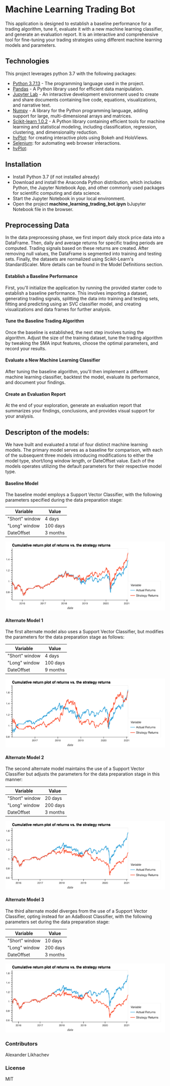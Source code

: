 # Machine Learning Trading Bot

This application is designed to establish a baseline performance for a trading algorithm, tune it, evaluate it with a new machine learning classifier, and generate an evaluation report. It is an interactive and comprehensive tool for fine-tuning your trading strategies using different machine learning models and parameters.

## Technologies

This project leverages python 3.7 with the following packages:

* [Python 3.7.13](https://www.python.org/downloads/release/python-385/) - The programming language used in the project.
* [Pandas](https://pandas.pydata.org/) - A Python library used for efficient data manipulation.
* [Jupyter Lab](https://jupyter.org/) - An interactive development environment used to create and share documents containing live code, equations, visualizations, and narrative text.
* [Numpy](https://numpy.org/) - A library for the Python programming language, adding support for large, multi-dimensional arrays and matrices.
* [Scikit-learn 1.0.2](https://scikit-learn.org/stable/index.html) - A Python library containing efficient tools for machine learning and statistical modeling, including classification, regression, clustering, and dimensionality reduction.
* [hvPlot](https://hvplot.holoviz.org/): for creating interactive plots using Bokeh and HoloViews.
* [Selenium](https://www.selenium.dev/):  for automating web browser interactions.
* [hvPlot](https://www.selenium.dev/):

## Installation

* Install Python 3.7 (if not installed already)
* Download and install the Anaconda Python distribution, which includes Python, the Jupyter Notebook App, and other commonly used packages for scientific computing and data science.
* Start the Jupyter Notebook in your local environment.
* Open the project **machine_learning_trading_bot.ipyn** bJupyter Notebook file in the browser.

## Preprocessing Data

In the data preprocessing phase, we first import daily stock price data into a DataFrame. Then, daily and average returns for specific trading periods are computed. Trading signals based on these returns are created. After removing null values, the DataFrame is segmented into training and testing sets. Finally, the datasets are normalized using Scikit-Learn's StandardScaler. More details can be found in the Model Definitions section. 

#### Establish a Baseline Performance
First, you'll initialize the application by running the provided starter code to establish a baseline performance. This involves importing a dataset, generating trading signals, splitting the data into training and testing sets, fitting and predicting using an SVC classifier model, and creating visualizations and data frames for further analysis.

#### Tune the Baseline Trading Algorithm
Once the baseline is established, the next step involves tuning the algorithm. Adjust the size of the training dataset, tune the trading algorithm by tweaking the SMA input features, choose the optimal parameters, and record your results.

#### Evaluate a New Machine Learning Classifier
After tuning the baseline algorithm, you'll then implement a different machine learning classifier, backtest the model, evaluate its performance, and document your findings.

#### Create an Evaluation Report
At the end of your exploration, generate an evaluation report that summarizes your findings, conclusions, and provides visual support for your analysis.

## Descripton of the models: 

We have built and evaluated a total of four distinct machine learning models. The primary model serves as a baseline for comparison, with each of the subsequent three models introducing modifications to either the model type, short/long window length, or DateOffset value. Each of the models operates utilizing the default parameters for their respective model type.

#### Baseline Model

The baseline model employs a Support Vector Classifier, with the following parameters specified during the data preparation stage:

Variable | Value
--- | ---
"Short" window | 4 days
"Long" window | 100 days
DateOffset | 3 months

![startegy_plot](results_images/startegy_plot.png)


#### Alternate Model 1

The first alternate model also uses a Support Vector Classifier, but modifies the parameters for the data preparation stage as follows:

Variable | Value
--- | ---
"Short" window | 4 days
"Long" window | 100 days
DateOffset | 9 months

![strategy_2_plot](results_images/strategy_2_plot.png)

#### Alternate Model 2

The second alternate model maintains the use of a Support Vector Classifier but adjusts the parameters for the data preparation stage in this manner:

Variable | Value
--- | ---
"Short" window | 20 days
"Long" window | 200 days
DateOffset | 3 months

![strategy_3_plot](results_images/strategy_3_plot.png)

#### Alternate Model 3

The third alternate model diverges from the use of a Support Vector Classifier, opting instead for an AdaBoost Classifier, with the following parameters set during the data preparation stage:

Variable | Value
--- | ---
"Short" window | 10 days
"Long" window | 200 days
DateOffset | 3 months

![strategy_4_plot](results_images/strategy_4_plot.png)


### Contributors

Alexander Likhachev

### License
MIT
